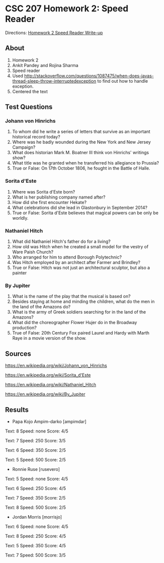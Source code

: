# CSC 207 Homework 2: Speed Reader

Directions: [Homework 2 Speed Reader Write-up](http://www.cs.grinnell.edu/~osera/courses/csc207/17fa/homeworks/02-speed-reader.html)

## About

1. Homework 2
2. Ankit Pandey and Rojina Sharma
3. Speed reader
4. Used
http://stackoverflow.com/questions/1087475/when-does-javas-thread-sleep-throw-interruptedexception
to find out how to handle exception.
5. Centered the text

## Test Questions

### Johann von Hinrichs
1. To whom did he write a series of letters that survive as an important
historical record today?
2. Where was he badly wounded during the New York and New Jersey Campaign?
3. What does historian Mark M.  Boatner III think von Hinrichs' writings
show?
4. What title was he granted when he transferred his allegiance to Prussia?
5. True or False: On 17th October 1806, he fought in the Battle of Halle. 

### Sorita d'Este
1. Where was Sorita d'Este born?
2. What is her publishing company named after?
3. How did she first encounter Hekate?
4. What celebrations did she lead in Glastonbury in September 2014?
5. True or False: Sorita d'Este believes that magical powers can be only be
worldly. 

### Nathaniel Hitch
1. What did Nathaniel Hitch's father do for a living?
2. How old was Hitch when he created a small model for the vestry of Ware
Paish Church?
3. Who arranged for him to attend Borough Polytechnic?
4. Was Hitch employed by an architect after Farmer and Brindley?
5. True or False: Hitch was not just an architectural sculptor, but also a
painter

### By Jupiter
1. What is the name of the play that the musical is based on?
2. Besides staying at home and minding the children, what do the men in the
land of the Amazons do?
3. What is the army of Greek soldiers searching for in the land of the
Amazons?
4. What did the choreographer Flower Hujer do in the Broadway production?
5. True of False: 20th Century Fox paired Laurel and Hardy with Marth Raye
in a movie version of the show. 

## Sources

https://en.wikipedia.org/wiki/Johann_von_Hinrichs

https://en.wikipedia.org/wiki/Sorita_d'Este

https://en.wikipedia.org/wiki/Nathaniel_Hitch

https://en.wikipedia.org/wiki/By_Jupiter

## Results

* Papa Kojo Ampim-darko [ampimdar]

Text: 8
Speed: none
Score: 4/5

Text: 7
Speed: 250
Score: 3/5

Text: 6
Speed: 350
Score: 2/5

Text: 5
Speed: 500
Score: 2/5

* Ronnie Ruse [rusevero]

Text: 5
Speed: none
Score: 4/5

Text: 6
Speed: 250
Score: 4/5

Text: 7
Speed: 350
Score: 2/5

Text: 8
Speed: 500
Score: 2/5

* Jordan Morris [morrisjo]

Text: 6
Speed: none
Score: 4/5

Text: 8
Speed: 250
Score: 4/5

Text: 5 
Speed: 350
Score: 4/5

Text: 7
Speed: 500
Score: 3/5
